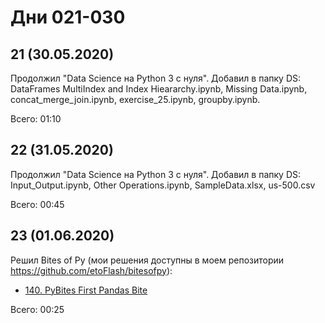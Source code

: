 # Дни 021-030

## 21 (30.05.2020)

Продолжил "Data Science на Python 3 с нуля". Добавил в папку DS: DataFrames MultiIndex and Index Hieararchy.ipynb, Missing Data.ipynb, concat_merge_join.ipynb, exercise_25.ipynb, groupby.ipynb.

Всего: 01:10

## 22 (31.05.2020)

Продолжил "Data Science на Python 3 с нуля". Добавил в папку DS: Input_Output.ipynb, Other Operations.ipynb, SampleData.xlsx, us-500.csv

Всего: 00:45

## 23 (01.06.2020)

Решил Bites of Py (мои решения доступны в моем репозитории https://github.com/etoFlash/bitesofpy):

* [140. PyBites First Pandas Bite](https://codechalleng.es/bites/140/)

Всего: 00:25
